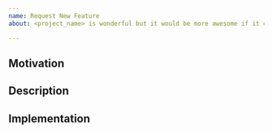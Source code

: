 ```yaml
---
name: Request New Feature
about: <project_name> is wonderful but it would be more awesome if it can do this...

---
```


## Motivation

<!-- Describe how this would be helpful for future users by citing some use-cases. -->

## Description

<!-- Describe its functionality or how would you like this new feature to be presented.  -->

## Implementation

<!-- You may suggest technical changes that needs to be made for this new feature.  -->